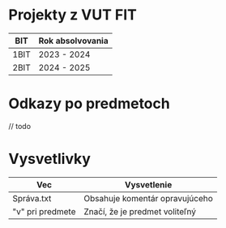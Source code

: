 # Projekty z VUT FIT

| BIT  | Rok absolvovania |
|------|------------------|
| 1BIT | 2023 - 2024      |
| 2BIT | 2024 - 2025      |

# Odkazy po predmetoch
// todo

# Vysvetlivky
| Vec              | Vysvetlenie                    |
|------------------|--------------------------------|
| Správa.txt       | Obsahuje komentár opravujúceho |
| "v" pri predmete | Značí, že je predmet voliteľný |


